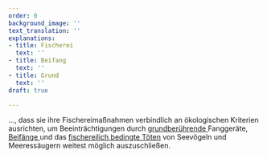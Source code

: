 ```yaml
---
order: 0
background_image: ''
text_translation: ''
explanations:
- title: Fischerei
  text: ''
- title: Beifang
  text: ''
- title: Grund
  text: ''
draft: true

---
```

…, dass sie ihre Fischereimaßnahmen verbindlich an ökologischen Kriterien ausrichten, um Beeinträchtigungen durch [grundberührende ](# "Grund")Fanggeräte, [Beifänge ](# "Beifang")und das [fischereilich bedingte Töten](# "Fischerei") von Seevögeln und Meeressäugern weitest möglich auszuschließen.